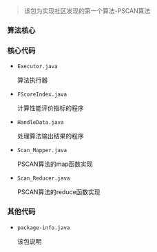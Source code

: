 > 该包为实现社区发现的第一个算法-PSCAN算法

### 算法核心



### 核心代码

- `Executor.java`

  算法执行器

- `FScoreIndex.java`

  计算性能评价指标的程序

- `HandleData.java`

  处理算法输出结果的程序

- `Scan_Mapper.java`

  PSCAN算法的map函数实现

- `Scan_Reducer.java`

  PSCAN算法的reduce函数实现

### 其他代码

- `package-info.java`

  该包说明

